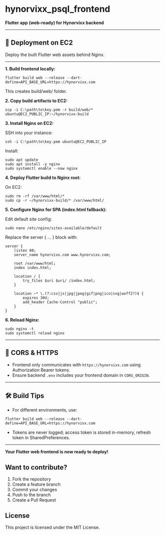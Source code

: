 # hynorvixx_psql_frontend

**Flutter app (web-ready) for Hynorvixx backend**

---

## 🚀 Deployment on EC2

Deploy the built Flutter web assets behind Nginx.  

---

**1. Build frontend locally:**
```
flutter build web --release --dart-define=API_BASE_URL=https://hynorvixx.com
```
This creates build/web/ folder.


**2. Copy build artifacts to EC2:**
```
scp -i C:\path\to\key.pem -r build/web/* ubuntu@EC2_PUBLIC_IP:~/hynorvixx-build
```


**3. Install Nginx on EC2:**

SSH into your instance:
```
ssh -i C:\path\to\key.pem ubuntu@EC2_PUBLIC_IP
```
Install:

```
sudo apt update
sudo apt install -y nginx
sudo systemctl enable --now nginx
```


**4. Deploy Flutter build to Nginx root:**  

On EC2:
```
sudo rm -rf /var/www/html/*
sudo cp -r ~/hynorvixx-build/* /var/www/html/
```

**5. Configure Nginx for SPA (index.html fallback):**  

Edit default site config:
```
sudo nano /etc/nginx/sites-available/default
```

Replace the server { ... } block with:
```
server {
    listen 80;
    server_name hynorvixx.com www.hynorvixx.com;

    root /var/www/html;
    index index.html;

    location / {
        try_files $uri $uri/ /index.html;
    }

    location ~* \.(?:css|js|jpg|jpeg|gif|png|ico|svg|woff2?)$ {
        expires 30d;
        add_header Cache-Control "public";
    }
}
```

**6. Reload Nginx:**
```
sudo nginx -t
sudo systemctl reload nginx
```


---

## 🔑 CORS & HTTPS

- Frontend only communicates with `https://hynorvixx.com` using Authorization Bearer tokens.
- Ensure backend `.env` includes your frontend domain in `CORS_ORIGIN`.

---

## 🛠️ Build Tips

- For different environments, use:
```
flutter build web --release --dart-define=API_BASE_URL=https://hynorvixx.com
```

- Tokens are never logged; access token is stored in-memory, refresh token in SharedPreferences.

---

**Your Flutter web frontend is now ready to deploy!**

## Want to contribute?

1. Fork the repository
2. Create a feature branch
3. Commit your changes
4. Push to the branch
5. Create a Pull Request

## License

This project is licensed under the MIT License.
